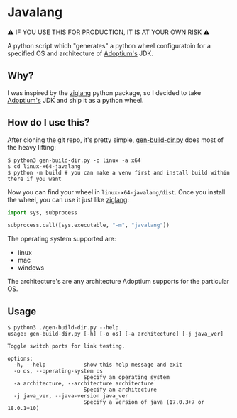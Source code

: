 # Javalang

⚠️ IF YOU USE THIS FOR PRODUCTION, IT IS AT YOUR OWN RISK ⚠️

A python script which "generates" a python wheel configuratoin for a specified OS and architecture of [Adoptium's](https://adoptium.net) JDK.

## Why?

I was inspired by the [ziglang](https://pypi.org/project/ziglang/) python package, so I decided to take [Adoptium's](https://adoptium.net) JDK and ship it as a python wheel.

## How do I use this?

After cloning the git repo, it's pretty simple, [gen-build-dir.py](gen-build-dir.py) does most of the heavy lifting:

```
$ python3 gen-build-dir.py -o linux -a x64
$ cd linux-x64-javalang
$ python -m build # you can make a venv first and install build within there if you want
```

Now you can find your wheel in `linux-x64-javalang/dist`. Once you install the wheel, you can use it just like [ziglang](https://pypi.org/project/ziglang/):

```python
import sys, subprocess

subprocess.call([sys.executable, "-m", "javalang"])
```

The operating system supported are:

 - linux
 - mac
 - windows

The architecture's are any architecture Adoptium supports for the particular OS.

## Usage

```
$ python3 ./gen-build-dir.py --help                         
usage: gen-build-dir.py [-h] [-o os] [-a architecture] [-j java_ver]

Toggle switch ports for link testing.

options:
  -h, --help            show this help message and exit
  -o os, --operating-system os
                        Specify an operating system
  -a architecture, --architecture architecture
                        Specify an architecture
  -j java_ver, --java-version java_ver
                        Specify a version of java (17.0.3+7 or 18.0.1+10)
```